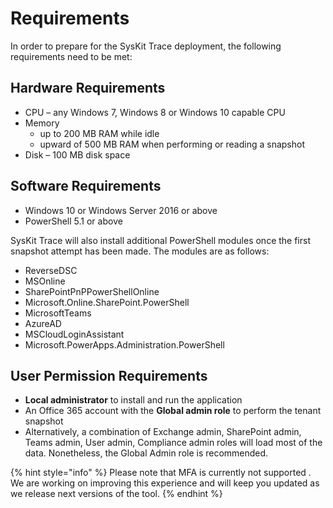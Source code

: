 # Requirements

In order to prepare for the SysKit Trace deployment, the following requirements need to be met:

## Hardware Requirements

* CPU – any Windows 7, Windows 8 or Windows 10 capable CPU 
* Memory 
  * up to 200 MB RAM while idle 
  * upward of 500 MB RAM when performing or reading a snapshot 
* Disk – 100 MB disk space 

## Software Requirements

* Windows 10 or Windows Server 2016 or above 
* PowerShell 5.1 or above 

SysKit Trace will also install additional PowerShell modules once the first snapshot attempt has been made. The modules are as follows:

* ReverseDSC 
* MSOnline 
* SharePointPnPPowerShellOnline 
* Microsoft.Online.SharePoint.PowerShell 
* MicrosoftTeams 
* AzureAD 
* MSCloudLoginAssistant 
* Microsoft.PowerApps.Administration.PowerShell 

## User Permission Requirements

* **Local administrator** to install and run the application 
* An Office 365 account with the **Global admin role** to perform the tenant snapshot
* Alternatively, a combination of Exchange admin, SharePoint admin, Teams admin, User admin, Compliance admin roles will load most of the data. Nonetheless, the Global Admin role is recommended. 

{% hint style="info" %}
Please note that MFA is currently not supported . We are working on improving this experience and will keep you updated as we release next versions of the tool.
{% endhint %}

